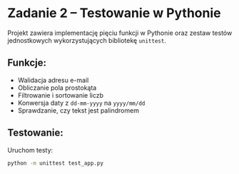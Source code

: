 # Zadanie 2 – Testowanie w Pythonie

Projekt zawiera implementację pięciu funkcji w Pythonie oraz zestaw testów jednostkowych wykorzystujących bibliotekę `unittest`.

## Funkcje:
- Walidacja adresu e-mail
- Obliczanie pola prostokąta
- Filtrowanie i sortowanie liczb
- Konwersja daty z `dd-mm-yyyy` na `yyyy/mm/dd`
- Sprawdzanie, czy tekst jest palindromem

## Testowanie:
Uruchom testy:
```bash
python -m unittest test_app.py
```
